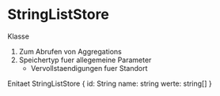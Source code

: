 StringListStore
===============

Klasse
1. Zum Abrufen von Aggregations
2. Speichertyp fuer allegemeine Parameter
	- Vervollstaendigungen fuer Standort

Enitaet StringListStore {
id: String
name: string
werte: string[]
}
